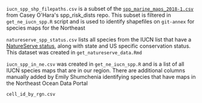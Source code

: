 `iucn_spp_shp_filepaths.csv` is a subset of the [`spp_marine_maps_2018-1.csv`](https://github.com/oharac/spp_risk_dists/blob/master/_data/spp_marine_maps_2018-1.csv) from Casey O'Hara's spp_risk_dists repo. This subset is filtered in `get_ne_iucn_spp.R` script and is used to identify shapefiles on `git-annex` for species maps for the Northeast

`natureserve_spp_status.csv` lists all species from the IUCN list that have a [NatureServe status](http://explorer.natureserve.org/nsranks.htm), along with state and US specific conservation status. This dataset was created in `get_natureserve_data.Rmd`

`iucn_spp_in_ne.csv` was created in `get_ne_iucn_spp.R` and is a list of all IUCN species maps that are in our region. There are additional columns manually added by Emily Shumchenia identifying species that have maps in the Northeast Ocean Data Portal

`cell_id_by_rgn.csv` 